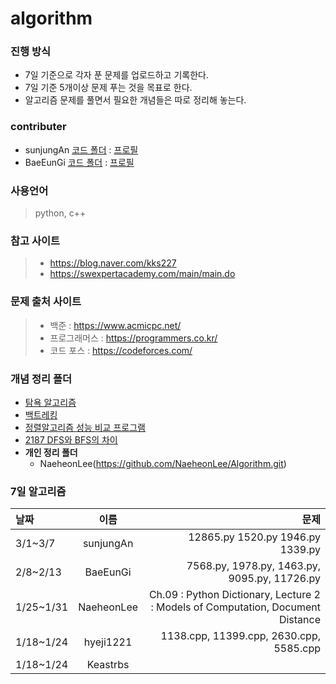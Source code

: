 # algorithm

### 진행 방식
+ 7일 기준으로 각자 푼 문제를 업로드하고 기록한다. 
+ 7일 기준 5개이상 문제 푸는 것을 목표로 한다. 
+ 알고리즘 문제를 풀면서 필요한 개념들은 따로 정리해 놓는다. 

### contributer
+ sunjungAn [코드 폴더](https://github.com/sunjungAn/algorithm/tree/master/sunjungAn) : [프로필](https://github.com/sunjungAn)
+ BaeEunGi [코드 폴더](https://github.com/sunjungAn/algorithm/tree/master//BaeEunGi) : [프로필](https://github.com/BaeEunGi)

### 사용언어 
> python, c++ 

### 참고 사이트
> + https://blog.naver.com/kks227
> + https://swexpertacademy.com/main/main.do

### 문제 출처 사이트
> + 백준 : https://www.acmicpc.net/
> + 프로그래머스 : https://programmers.co.kr/
> + 코드 포스 : https://codeforces.com/

### 개념 정리 폴더
+ [탐욕 알고리즘](https://github.com/sunjungAn/algorithm/tree/master/Greedy%20algorithm)
+ [백트레킹](https://github.com/sunjungAn/algorithm/tree/master/%EB%B0%B1%ED%8A%B8%EB%9E%98%ED%82%B9.)
+ [정렬알고리즘 성능 비교 프로그램](https://github.com/sunjungAn/algorithm/tree/master/sort_compare)
+ [2187 DFS와 BFS의 차이](https://github.com/sunjungAn/SMU_algorithmstudy_Sevendays/blob/master/sunjungAn/(BOJ.2187)DFS%EC%99%80%20BFS%EC%9D%98%20%EC%B0%A8%EC%9D%B4.md)
+ **개인 정리 폴더** 
  - NaeheonLee(https://github.com/NaeheonLee/Algorithm.git)


### 7일 알고리즘
| 날짜 | 이름 | 문제 |
|:--------|:------:|-------:|
| 3/1~3/7 | sunjungAn | 12865.py 1520.py 1946.py 1339.py|
| 2/8~2/13 | BaeEunGi | 7568.py, 1978.py, 1463.py, 9095.py, 11726.py |
| 1/25~1/31 | NaeheonLee |  Ch.09 : Python Dictionary, Lecture 2 : Models of Computation, Document Distance  |
| 1/18~1/24 | hyeji1221 | 1138.cpp, 11399.cpp, 2630.cpp, 5585.cpp                 |
| 1/18~1/24 | Keastrbs |                                                     |

